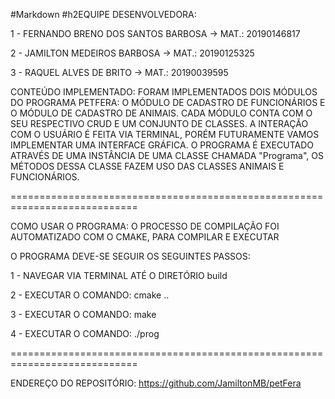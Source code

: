 #Markdown
#h2EQUIPE DESENVOLVEDORA:

1 - FERNANDO BRENO DOS SANTOS BARBOSA -> MAT.: 20190146817

2 - JAMILTON MEDEIROS BARBOSA -> MAT.: 20190125325

3 - RAQUEL ALVES DE BRITO -> MAT.: 20190039595


CONTEÚDO IMPLEMENTADO:
FORAM IMPLEMENTADOS DOIS MÓDULOS DO PROGRAMA PETFERA: O MÓDULO DE CADASTRO DE
FUNCIONÁRIOS E O MÓDULO DE CADASTRO DE ANIMAIS. CADA MÓDULO CONTA COM O SEU
RESPECTIVO CRUD E UM CONJUNTO DE CLASSES. A INTERAÇÃO COM O USUÁRIO É FEITA VIA
TERMINAL, PORÉM FUTURAMENTE VAMOS IMPLEMENTAR UMA INTERFACE GRÁFICA. O PROGRAMA
É EXECUTADO ATRAVÉS DE UMA INSTÂNCIA DE UMA CLASSE CHAMADA "Programa", OS MÉTODOS
DESSA CLASSE FAZEM USO DAS CLASSES ANIMAIS E FUNCIONÁRIOS.


============================================================================


COMO USAR O PROGRAMA:
O PROCESSO DE COMPILAÇÃO FOI AUTOMATIZADO COM O CMAKE, PARA COMPILAR E EXECUTAR

O PROGRAMA DEVE-SE SEGUIR OS SEGUINTES PASSOS:

1 - NAVEGAR VIA TERMINAL ATÉ O DIRETÓRIO build

2 - EXECUTAR O COMANDO: cmake ..

3 - EXECUTAR O COMANDO: make

4 - EXECUTAR O COMANDO: ./prog



============================================================================


ENDEREÇO DO REPOSITÓRIO:
https://github.com/JamiltonMB/petFera

